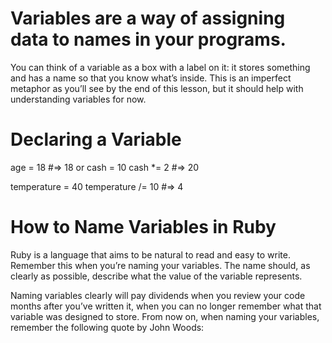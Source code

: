 # Variables are a way of assigning data to names in your programs.

You can think of a variable as a box with a label on it: it stores something and has a name so that you know what’s inside. This is an imperfect metaphor as you’ll see by the end of this lesson, but it should help with understanding variables for now.

# Declaring a Variable
age = 18 #=> 18
or
cash = 10
cash *= 2 #=> 20

temperature = 40
temperature /= 10 #=> 4

# How to Name Variables in Ruby
Ruby is a language that aims to be natural to read and easy to write. Remember this when you’re naming your variables. The name should, as clearly as possible, describe what the value of the variable represents.

Naming variables clearly will pay dividends when you review your code months after you’ve written it, when you can no longer remember what that variable was designed to store. From now on, when naming your variables, remember the following quote by John Woods: